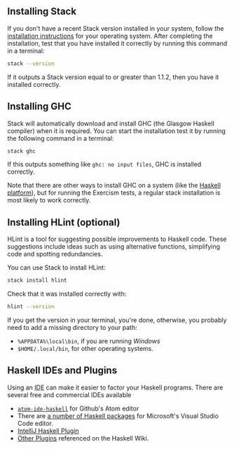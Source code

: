 ## Installing Stack

If you don't have a recent Stack version installed in your system, follow the
[installation instructions](http://docs.haskellstack.org/en/stable/install_and_upgrade/)
for your operating system. After completing the installation, test that you
have installed it correctly by running this command in a terminal:

```bash
stack --version
```

If it outputs a Stack version equal to or greater than 1.1.2, then you have it
installed correctly.

## Installing GHC

Stack will automatically download and install GHC (the Glasgow Haskell
compiler) when it is required. You can start the installation test it
by running the following command in a terminal:

```bash
stack ghc
```

If this outputs something like `ghc: no input files`, GHC is installed
correctly.

Note that there are other ways to install GHC on a system (like the
[Haskell platform](https://www.haskell.org/platform/)), but for
running the Exercism tests, a regular stack installation is most
likely to work correctly.

## Installing HLint (optional)

HLint is a tool for suggesting possible improvements to Haskell code. These
suggestions include ideas such as using alternative functions, simplifying
code and spotting redundancies.

You can use Stack to install HLint:

```bash
stack install hlint
```

Check that it was installed correctly with:

```bash
hlint --version
```

If you get the version in your terminal, you're done, otherwise, you
probably need to add a missing directory to your path:

- `%APPDATA%\local\bin`, if you are running *Windows*
- `$HOME/.local/bin`, for other operating systems.

## Haskell IDEs and Plugins

Using an <abbr title="Integrated Development Environment">IDE</abbr> can make it easier to factor your Haskell programs. There are several free and commercial IDEs available
- [`atom-ide-haskell`](https://atom-haskell.github.io/) for Github's Atom editor
- There are [a number of Haskell packages](https://medium.com/@dogwith1eye/setting-up-haskell-in-vs-code-on-macos-d2cc1ce9f60a) for Microsoft's Visual Studio Code editor.
- [IntelliJ Haskell Plugin](https://github.com/rikvdkleij/intellij-haskell)
- [Other Plugins](https://wiki.haskell.org/IDEs) referenced on the Haskell Wiki.
